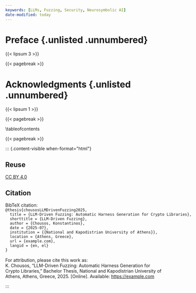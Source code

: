 ```yaml
---
keywords: [LLMs, Fuzzing, Security, Neurosymbolic AI]
date-modified: today
---
```

# Preface {.unlisted .unnumbered}

{{< lipsum 3 >}}

{{< pagebreak >}}

# Acknowledgments {.unlisted .unnumbered}

{{< lipsum 1 >}}

{{< pagebreak >}}

\tableofcontents

{{< pagebreak >}}

::: {.content-visible when-format="html"}

<div id="quarto-appendix" class="default">
<section class="quarto-appendix-contents" id="quarto-reuse">
<h2 class="anchored quarto-appendix-heading" id="reuse">Reuse</h2><div class="quarto-appendix-contents"><div><a rel="license" href="https://creativecommons.org/licenses/by/4.0/">CC BY 4.0</a></div></div></section><section class="quarto-appendix-contents" id="quarto-citation"><h2 class="anchored quarto-appendix-heading" id="citation">Citation</h2><div><div class="quarto-appendix-secondary-label">BibTeX citation:</div>
<pre class="sourceCode code-with-copy quarto-appendix-bibtex"><code class="sourceCode bibtex">@thesis{chousosLLMDrivenFuzzing2025,
  title = {LLM-Driven Fuzzing: Automatic Harness Generation for Crypto Libraries},
  shorttitle = {LLM-Driven Fuzzing},
  author = {Chousos, Konstantinos},
  date = {2025-07},
  institution = {{National and Kapodistrian University of Athens}},
  location = {Athens, Greece},
  url = {example.com},
  langid = {en, el}
}
</code>
</pre>
<div class="quarto-appendix-secondary-label">For attribution, please cite this work as:</div><div id="ref-chousos2025" class="csl-entry quarto-appendix-citeas" role="listitem">
K. Chousos, <span>“LLM-Driven Fuzzing: Automatic Harness Generation for Crypto Libraries,”</span> Bachelor Thesis, National and Kapodistrian University of Athens, Athens, Greece, 2025. [Online]. Available: <a href="https://example.com">https://example.com</a>
</div></div></section></div>

:::
